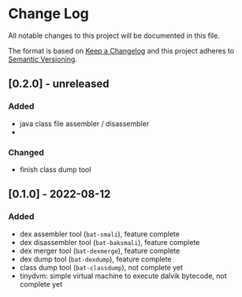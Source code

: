 # Change Log
All notable changes to this project will be documented in this file.

The format is based on [Keep a Changelog](http://keepachangelog.com/)
and this project adheres to [Semantic Versioning](http://semver.org/).

## [0.2.0] - unreleased

### Added

- java class file assembler / disassembler
- 
### Changed

- finish class dump tool

## [0.1.0] - 2022-08-12

### Added

- dex assembler tool (`bat-smali`), feature complete
- dex disassembler tool (`bat-baksmali`), feature complete
- dex merger tool (`bat-dexmerge`), feature complete
- dex dump tool (`bat-dexdump`), feature complete
- class dump tool (`bat-classdump`), not complete yet
- tinydvm: simple virtual machine to execute dalvik bytecode, not complete yet